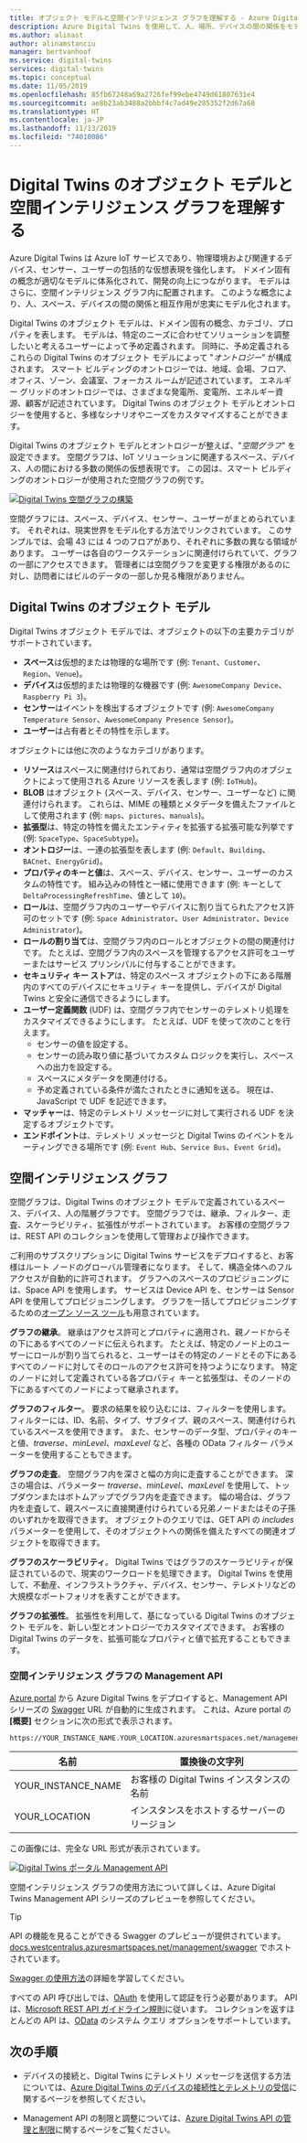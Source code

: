 ```yaml
---
title: オブジェクト モデルと空間インテリジェンス グラフを理解する - Azure Digital Twins | Microsoft Docs
description: Azure Digital Twins を使用して、人、場所、デバイスの間の関係をモデル化します
ms.author: alinast
author: alinamstanciu
manager: bertvanhoof
ms.service: digital-twins
services: digital-twins
ms.topic: conceptual
ms.date: 11/05/2019
ms.openlocfilehash: 85fb67248a69a2726fef99ebe4749d61807631e4
ms.sourcegitcommit: ae8b23ab3488a2bbbf4c7ad49e285352f2d67a68
ms.translationtype: HT
ms.contentlocale: ja-JP
ms.lasthandoff: 11/13/2019
ms.locfileid: "74010086"
---
```

# <a name="understand-digital-twins-object-models-and-spatial-intelligence-graph"></a>Digital Twins のオブジェクト モデルと空間インテリジェンス グラフを理解する

Azure Digital Twins は Azure IoT サービスであり、物理環境および関連するデバイス、センサー、ユーザーの包括的な仮想表現を強化します。 ドメイン固有の概念が適切なモデルに体系化されて、開発の向上につながります。 モデルはさらに、空間インテリジェンス グラフ内に配置されます。 このような概念により、人、スペース、デバイスの間の関係と相互作用が忠実にモデル化されます。

Digital Twins のオブジェクト モデルは、ドメイン固有の概念、カテゴリ、プロパティを表します。 モデルは、特定のニーズに合わせてソリューションを調整したいと考えるユーザーによって予め定義されます。 同時に、予め定義されるこれらの Digital Twins のオブジェクト モデルによって "_オントロジー_" が構成されます。 スマート ビルディングのオントロジーでは、地域、会場、フロア、オフィス、ゾーン、会議室、フォーカス ルームが記述されています。 エネルギー グリッドのオントロジーでは、さまざまな発電所、変電所、エネルギー資源、顧客が記述されています。 Digital Twins のオブジェクト モデルとオントロジーを使用すると、多様なシナリオやニーズをカスタマイズすることができます。

Digital Twins のオブジェクト モデルとオントロジーが整えば、"_空間グラフ_" を設定できます。 空間グラフは、IoT ソリューションに関連するスペース、デバイス、人の間における多数の関係の仮想表現です。 この図は、スマート ビルディングのオントロジーが使用された空間グラフの例です。

[![Digital Twins 空間グラフの構築](media/concepts/digital-twins-spatial-graph-building.png)](media/concepts/digital-twins-spatial-graph-building.png#lightbox)

空間グラフには、スペース、デバイス、センサー、ユーザーがまとめられています。 それぞれは、現実世界をモデル化する方法でリンクされています。 このサンプルでは、会場 43 には 4 つのフロアがあり、それぞれに多数の異なる領域があります。 ユーザーは各自のワークステーションに関連付けられていて、グラフの一部にアクセスできます。 管理者には空間グラフを変更する権限があるのに対し、訪問者にはビルのデータの一部しか見る権限がありません。

## <a name="digital-twins-object-models"></a>Digital Twins のオブジェクト モデル

Digital Twins オブジェクト モデルでは、オブジェクトの以下の主要カテゴリがサポートされています。

- **スペース**は仮想的または物理的な場所です (例: `Tenant`、`Customer`、`Region`、`Venue`)。
- **デバイス**は仮想的または物理的な機器です (例: `AwesomeCompany Device`、`Raspberry Pi 3`)。
- **センサー**はイベントを検出するオブジェクトです (例: `AwesomeCompany Temperature Sensor`、`AwesomeCompany Presence Sensor`)。
- **ユーザー**は占有者とその特性を示します。

オブジェクトには他に次のようなカテゴリがあります。

- **リソース**はスペースに関連付けられており、通常は空間グラフ内のオブジェクトによって使用される Azure リソースを表します (例: `IoTHub`)。
- **BLOB** はオブジェクト (スペース、デバイス、センサー、ユーザーなど) に関連付けられます。 これらは、MIME の種類とメタデータを備えたファイルとして使用されます (例: `maps`、`pictures`、`manuals`)。
- **拡張型**は、特定の特性を備えたエンティティを拡張する拡張可能な列挙です (例: `SpaceType`、`SpaceSubtype`)。
- **オントロジー**は、一連の拡張型を表します (例: `Default`、`Building`、`BACnet`、`EnergyGrid`)。
- **プロパティのキーと値**は、スペース、デバイス、センサー、ユーザーのカスタムの特性です。 組み込みの特性と一緒に使用できます (例: キーとして `DeltaProcessingRefreshTime`、値として `10`)。
- **ロール**は、空間グラフ内のユーザーやデバイスに割り当てられたアクセス許可のセットです (例: `Space Administrator`、`User Administrator`、`Device Administrator`)。
- **ロールの割り当て**は、空間グラフ内のロールとオブジェクトの間の関連付けです。 たとえば、空間グラフ内のスペースを管理するアクセス許可をユーザーまたはサービス プリンシパルに付与することができます。
- **セキュリティ キー ストア**は、特定のスペース オブジェクトの下にある階層内のすべてのデバイスにセキュリティ キーを提供し、デバイスが Digital Twins と安全に通信できるようにします。
- **ユーザー定義関数** (UDF) は、空間グラフ内でセンサーのテレメトリ処理をカスタマイズできるようにします。 たとえば、UDF を使って次のことを行えます。
  - センサーの値を設定する。
  - センサーの読み取り値に基づいてカスタム ロジックを実行し、スペースへの出力を設定する。
  - スペースにメタデータを関連付ける。
  - 予め定義されている条件が満たされたときに通知を送る。 現在は、JavaScript で UDF を記述できます。
- **マッチャー**は、特定のテレメトリ メッセージに対して実行される UDF を決定するオブジェクトです。
- **エンドポイント**は、テレメトリ メッセージと Digital Twins のイベントをルーティングできる場所です (例: `Event Hub`、`Service Bus`、`Event Grid`)。

## <a name="spatial-intelligence-graph"></a>空間インテリジェンス グラフ

空間グラフは、Digital Twins のオブジェクト モデルで定義されているスペース、デバイス、人の階層グラフです。 空間グラフでは、継承、フィルター、走査、スケーラビリティ、拡張性がサポートされています。 お客様の空間グラフは、REST API のコレクションを使用して管理および操作できます。

ご利用のサブスクリプションに Digital Twins サービスをデプロイすると、お客様はルート ノードのグローバル管理者になります。 そして、構造全体へのフル アクセスが自動的に許可されます。 グラフへのスペースのプロビジョニングには、Space API を使用します。 サービスは Device API を、センサーは Sensor API を使用してプロビジョニングします。 グラフを一括してプロビジョニングするための[オープン ソース ツール](https://github.com/Azure-Samples/digital-twins-samples-csharp)も用意されています。

**グラフの継承**。 継承はアクセス許可とプロパティに適用され、親ノードからその下にあるすべてのノードに伝えられます。 たとえば、特定のノード上のユーザーにロールが割り当てられると、ユーザーはその特定のノードとその下にあるすべてのノードに対してそのロールのアクセス許可を持つようになります。 特定のノードに対して定義されている各プロパティ キーと拡張型は、そのノードの下にあるすべてのノードによって継承されます。

**グラフのフィルター**。 要求の結果を絞り込むには、フィルターを使用します。 フィルターには、ID、名前、タイプ、サブタイプ、親のスペース、関連付けられているスペースを使用できます。 また、センサーのデータ型、プロパティのキーと値、*traverse*、*minLevel*、*maxLevel* など、各種の OData フィルター パラメーターを使用することもできます。

**グラフの走査**。 空間グラフ内を深さと幅の方向に走査することができます。 深さの場合は、パラメーター *traverse*、*minLevel*、*maxLevel* を使用して、トップダウンまたはボトムアップでグラフ内を走査できます。 幅の場合は、グラフ内を走査して、親スペースに直接関連付けられている兄弟ノードまたはその子孫のいずれかを取得できます。 オブジェクトのクエリでは、GET API の *includes* パラメーターを使用して、そのオブジェクトへの関係を備えたすべての関連オブジェクトを取得できます。

**グラフのスケーラビリティ**。 Digital Twins ではグラフのスケーラビリティが保証されているので、現実のワークロードを処理できます。 Digital Twins を使用して、不動産、インフラストラクチャ、デバイス、センサー、テレメトリなどの大規模なポートフォリオを表すことができます。

**グラフの拡張性**。 拡張性を利用して、基になっている Digital Twins のオブジェクト モデルを、新しい型とオントロジーでカスタマイズできます。 お客様の Digital Twins のデータを、拡張可能なプロパティと値で拡充することもできます。

### <a name="spatial-intelligence-graph-management-apis"></a>空間インテリジェンス グラフの Management API

[Azure portal](https://portal.azure.com) から Azure Digital Twins をデプロイすると、Management API シリーズの [Swagger](https://swagger.io/tools/swagger-ui/) URL が自動的に生成されます。 これは、Azure portal の **[概要]** セクションに次の形式で表示されます。

```plaintext
https://YOUR_INSTANCE_NAME.YOUR_LOCATION.azuresmartspaces.net/management/swagger
```

| 名前 | 置換後の文字列 |
| --- | --- |
| YOUR_INSTANCE_NAME | お客様の Digital Twins インスタンスの名前 |
| YOUR_LOCATION | インスタンスをホストするサーバーのリージョン |

 この画像には、完全な URL 形式が表示されています。

[![Digital Twins ポータル Management API](media/concepts/digital-twins-spatial-graph-management-api-url.png)](media/concepts/digital-twins-spatial-graph-management-api-url.png#lightbox)

空間インテリジェンス グラフの使用方法について詳しくは、Azure Digital Twins Management API シリーズのプレビューを参照してください。

> [!TIP]
> API の機能を見ることができる Swagger のプレビューが提供されています。
> [docs.westcentralus.azuresmartspaces.net/management/swagger](https://docs.westcentralus.azuresmartspaces.net/management/swagger) でホストされています。

[Swagger の使用方法](how-to-use-swagger.md)の詳細を学習してください。

すべての API 呼び出しでは、[OAuth](https://docs.microsoft.com/azure/active-directory/develop/v1-protocols-oauth-code) を使用して認証を行う必要があります。 API は、[Microsoft REST API ガイドライン規則](https://github.com/Microsoft/api-guidelines/blob/master/Guidelines.md)に従います。 コレクションを返すほとんどの API は、[OData](https://www.odata.org/getting-started/basic-tutorial/#queryData) のシステム クエリ オプションをサポートしています。

## <a name="next-steps"></a>次の手順

- デバイスの接続と、Digital Twins にテレメトリ メッセージを送信する方法については、[Azure Digital Twins のデバイスの接続性とテレメトリの受信](concepts-device-ingress.md)に関するページを参照してください。

- Management API の制限と調整については、[Azure Digital Twins API の管理と制限](concepts-service-limits.md)に関するページをご覧ください。
